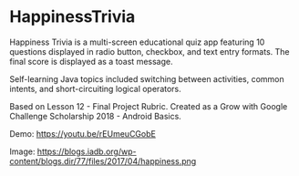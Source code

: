 # HappinessTrivia

Happiness Trivia is a multi-screen educational quiz app featuring 10 questions displayed in radio button, checkbox, and text entry formats. The final score is displayed as a toast message. 

Self-learning Java topics included switching between activities, common intents, and short-circuiting logical operators. 

Based on Lesson 12 - Final Project Rubric. Created as a Grow with Google Challenge Scholarship 2018 - Android Basics.

Demo: https://youtu.be/rEUmeuCGobE

Image: https://blogs.iadb.org/wp-content/blogs.dir/77/files/2017/04/happiness.png
